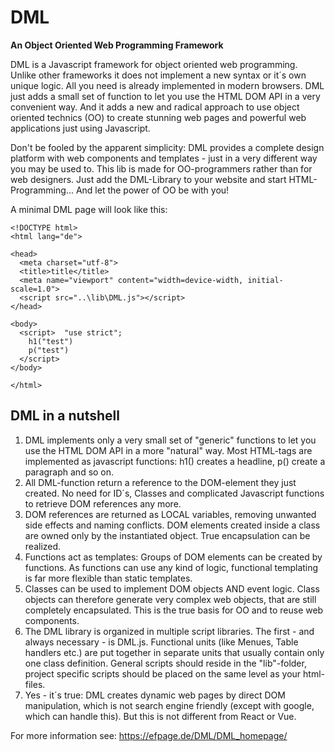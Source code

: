 # DML
<b>An Object Oriented Web Programming Framework</b>

DML is a Javascript framework for object oriented web programming. Unlike other frameworks it does not implement a new syntax or it´s own unique logic. All you need is already implemented in modern browsers. DML just adds a small set of function to let you use the HTML DOM API in a very convenient way. And it adds a new and radical approach to use object oriented technics (OO) to create stunning web pages and powerful web applications just using Javascript. 

Don't be fooled by the apparent simplicity: DML provides a complete design platform with web components and templates - just in a very different way you may be used to. This lib is made for OO-programmers rather than for web designers. Just add the DML-Library to your website and start HTML-Programming... And let the power of OO be with you!

A minimal DML page will look like this:

```
<!DOCTYPE html>
<html lang="de">

<head>
  <meta charset="utf-8">
  <title>title</title>
  <meta name="viewport" content="width=device-width, initial-scale=1.0">
  <script src="..\lib\DML.js"></script>
</head>

<body>
  <script>  "use strict";
    h1("test")
    p("test")
  </script>
</body>

</html>
```


## DML in a nutshell
1. DML implements only a very small set of "generic" functions to let you use the HTML DOM API in a more "natural" way. Most HTML-tags are implemented as javascript functions: h1() creates a headline, p() create a paragraph and so on.
2. All DML-function return a reference to the DOM-element they just created. No need for ID´s, Classes and complicated Javascript functions to retrieve DOM references any more.
3. DOM references are returned as LOCAL variables, removing unwanted side effects and naming conflicts. DOM elements created inside a class are owned only by the instantiated object. True encapsulation can be realized.
4. Functions act as templates: Groups of DOM elements can be created by functions. As functions can use any kind of logic, functional templating is far more flexible than static templates.
5. Classes can be used to implement DOM objects AND event logic. Class objects can therefore generate very complex web objects, that are still completely encapsulated. This is the true basis for OO and to reuse web components.
6. The DML library is organized in multiple script libraries. The first - and always necessary - is DML.js. Functional units (like Menues, Table handlers etc.) are put together in separate units that usually contain only one class definition. General scripts should reside in the "lib"-folder, project specific scripts should be placed on the same level as your html-files. 
7. Yes - it´s true: DML creates dynamic web pages by direct DOM manipulation, which is not search engine friendly (except with google, which can handle this). But this is not different from React or Vue.  

For more information see: https://efpage.de/DML/DML_homepage/
